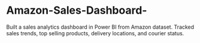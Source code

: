 # Amazon-Sales-Dashboard-
Built a sales analytics dashboard in Power BI from Amazon dataset. Tracked sales trends, top selling products, delivery locations, and courier status.
